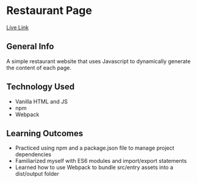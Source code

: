 # Restaurant Page
[Live Link](https://ryangholland.github.io/restaurant-page)

## General Info
A simple restaurant website that uses Javascript to dynamically generate the content of each page.

## Technology Used
- Vanilla HTML and JS
- npm
- Webpack

## Learning Outcomes
- Practiced using npm and a package.json file to manage project dependencies
- Familiarized myself with ES6 modules and import/export statements
- Learned how to use Webpack to bundle src/entry assets into a dist/output folder
